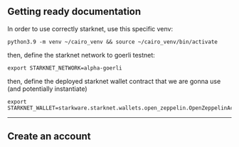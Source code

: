 ## Getting ready documentation
In order to use correctly starknet, use this specific venv:
```
python3.9 -m venv ~/cairo_venv && source ~/cairo_venv/bin/activate
```
then, define the starknet network to goerli testnet:
```
export STARKNET_NETWORK=alpha-goerli
```
then, define the deployed starknet wallet contract that we are gonna use (and potentially instantiate)
```
export STARKNET_WALLET=starkware.starknet.wallets.open_zeppelin.OpenZeppelinAccount
```
___
## Create an account
